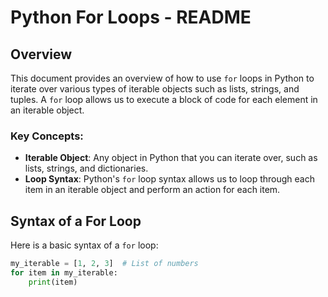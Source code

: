 # Python For Loops - README

## Overview

This document provides an overview of how to use `for` loops in Python to iterate over various types of iterable objects such as lists, strings, and tuples. A `for` loop allows us to execute a block of code for each element in an iterable object.

### Key Concepts:
- **Iterable Object**: Any object in Python that you can iterate over, such as lists, strings, and dictionaries.
- **Loop Syntax**: Python's `for` loop syntax allows us to loop through each item in an iterable object and perform an action for each item.

## Syntax of a For Loop

Here is a basic syntax of a `for` loop:

```python
my_iterable = [1, 2, 3]  # List of numbers
for item in my_iterable:
    print(item)

